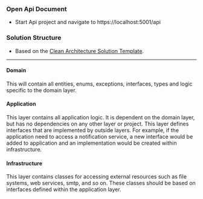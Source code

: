 

### Open Api Document
* Start Api project and navigate to https://localhost:5001/api

### Solution Structure

* Based on the [Clean Architecture Solution Template](https://github.com/jasontaylordev/CleanArchitecture).

---

#### Domain

This will contain all entities, enums, exceptions, interfaces, types and logic specific to the domain layer.

#### Application

This layer contains all application logic. It is dependent on the domain layer, but has no dependencies on any other layer or project. This layer defines interfaces that are implemented by outside layers. For example, if the application need to access a notification service, a new interface would be added to application and an implementation would be created within infrastructure.

#### Infrastructure

This layer contains classes for accessing external resources such as file systems, web services, smtp, and so on. These classes should be based on interfaces defined within the application layer.